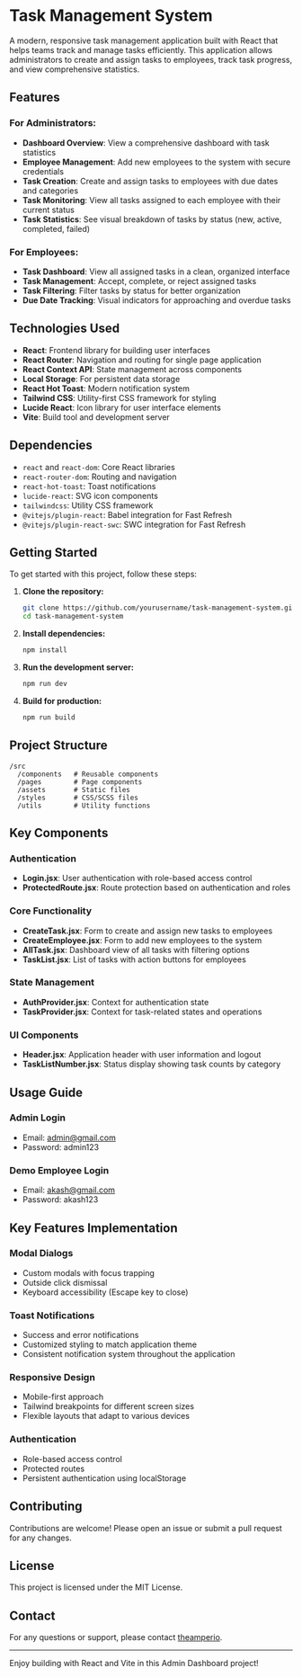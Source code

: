  # Task Management System

 A modern, responsive task management application built with React that helps teams track and manage tasks efficiently. This application allows administrators to create and assign tasks to employees, track task progress, and view comprehensive statistics.

 ## Features

 ### For Administrators:
 - **Dashboard Overview**: View a comprehensive dashboard with task statistics
 - **Employee Management**: Add new employees to the system with secure credentials
 - **Task Creation**: Create and assign tasks to employees with due dates and categories
 - **Task Monitoring**: View all tasks assigned to each employee with their current status
 - **Task Statistics**: See visual breakdown of tasks by status (new, active, completed, failed)

 ### For Employees:
 - **Task Dashboard**: View all assigned tasks in a clean, organized interface
 - **Task Management**: Accept, complete, or reject assigned tasks
 - **Task Filtering**: Filter tasks by status for better organization
 - **Due Date Tracking**: Visual indicators for approaching and overdue tasks

 ## Technologies Used

 - **React**: Frontend library for building user interfaces
 - **React Router**: Navigation and routing for single page application
 - **React Context API**: State management across components
 - **Local Storage**: For persistent data storage
 - **React Hot Toast**: Modern notification system
 - **Tailwind CSS**: Utility-first CSS framework for styling
 - **Lucide React**: Icon library for user interface elements
 - **Vite**: Build tool and development server

 ## Dependencies

 - `react` and `react-dom`: Core React libraries
 - `react-router-dom`: Routing and navigation
 - `react-hot-toast`: Toast notifications
 - `lucide-react`: SVG icon components
 - `tailwindcss`: Utility CSS framework
 - `@vitejs/plugin-react`: Babel integration for Fast Refresh
 - `@vitejs/plugin-react-swc`: SWC integration for Fast Refresh

 ## Getting Started

 To get started with this project, follow these steps:

 1. **Clone the repository:**
     ```bash
     git clone https://github.com/yourusername/task-management-system.git
     cd task-management-system
     ```

 2. **Install dependencies:**
     ```bash
     npm install
     ```

 3. **Run the development server:**
     ```bash
     npm run dev
     ```

 4. **Build for production:**
     ```bash
     npm run build
     ```


## Project Structure

```
/src
  /components   # Reusable components
  /pages        # Page components
  /assets       # Static files
  /styles       # CSS/SCSS files
  /utils        # Utility functions
```


## Key Components

### Authentication
- **Login.jsx**: User authentication with role-based access control
- **ProtectedRoute.jsx**: Route protection based on authentication and roles

### Core Functionality
- **CreateTask.jsx**: Form to create and assign new tasks to employees
- **CreateEmployee.jsx**: Form to add new employees to the system
- **AllTask.jsx**: Dashboard view of all tasks with filtering options
- **TaskList.jsx**: List of tasks with action buttons for employees

### State Management
- **AuthProvider.jsx**: Context for authentication state
- **TaskProvider.jsx**: Context for task-related states and operations

### UI Components
- **Header.jsx**: Application header with user information and logout
- **TaskListNumber.jsx**: Status display showing task counts by category

## Usage Guide

### Admin Login
- Email: admin@gmail.com
- Password: admin123

### Demo Employee Login
- Email: akash@gmail.com
- Password: akash123

## Key Features Implementation

### Modal Dialogs
- Custom modals with focus trapping
- Outside click dismissal
- Keyboard accessibility (Escape key to close)

### Toast Notifications
- Success and error notifications
- Customized styling to match application theme
- Consistent notification system throughout the application

### Responsive Design
- Mobile-first approach
- Tailwind breakpoints for different screen sizes
- Flexible layouts that adapt to various devices

### Authentication
- Role-based access control
- Protected routes
- Persistent authentication using localStorage

## Contributing

Contributions are welcome! Please open an issue or submit a pull request for any changes.

## License

This project is licensed under the MIT License.

## Contact

For any questions or support, please contact [theamperio](https://github.com/theamperio).

---

Enjoy building with React and Vite in this Admin Dashboard project!